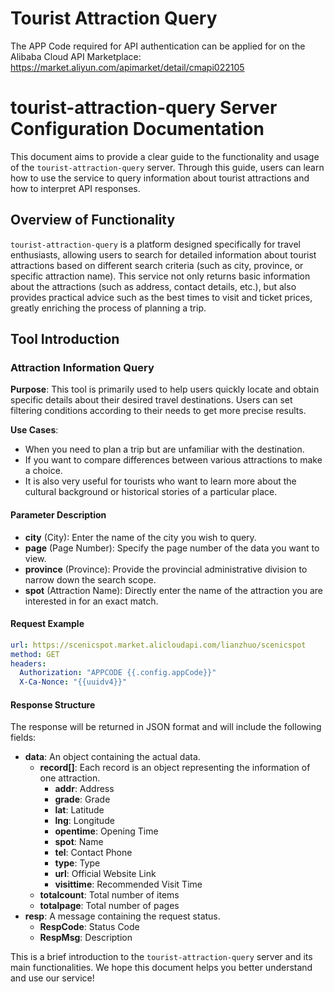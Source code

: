 # Tourist Attraction Query

The APP Code required for API authentication can be applied for on the Alibaba Cloud API Marketplace: https://market.aliyun.com/apimarket/detail/cmapi022105

# tourist-attraction-query Server Configuration Documentation

This document aims to provide a clear guide to the functionality and usage of the `tourist-attraction-query` server. Through this guide, users can learn how to use the service to query information about tourist attractions and how to interpret API responses.

## Overview of Functionality

`tourist-attraction-query` is a platform designed specifically for travel enthusiasts, allowing users to search for detailed information about tourist attractions based on different search criteria (such as city, province, or specific attraction name). This service not only returns basic information about the attractions (such as address, contact details, etc.), but also provides practical advice such as the best times to visit and ticket prices, greatly enriching the process of planning a trip.

## Tool Introduction

### Attraction Information Query

**Purpose**: This tool is primarily used to help users quickly locate and obtain specific details about their desired travel destinations. Users can set filtering conditions according to their needs to get more precise results.

**Use Cases**:
- When you need to plan a trip but are unfamiliar with the destination.
- If you want to compare differences between various attractions to make a choice.
- It is also very useful for tourists who want to learn more about the cultural background or historical stories of a particular place.

#### Parameter Description
- **city** (City): Enter the name of the city you wish to query.
- **page** (Page Number): Specify the page number of the data you want to view.
- **province** (Province): Provide the provincial administrative division to narrow down the search scope.
- **spot** (Attraction Name): Directly enter the name of the attraction you are interested in for an exact match.

#### Request Example
```yaml
url: https://scenicspot.market.alicloudapi.com/lianzhuo/scenicspot
method: GET
headers:
  Authorization: "APPCODE {{.config.appCode}}"
  X-Ca-Nonce: "{{uuidv4}}"
```

#### Response Structure
The response will be returned in JSON format and will include the following fields:

- **data**: An object containing the actual data.
  - **record[]**: Each record is an object representing the information of one attraction.
    - **addr**: Address
    - **grade**: Grade
    - **lat**: Latitude
    - **lng**: Longitude
    - **opentime**: Opening Time
    - **spot**: Name
    - **tel**: Contact Phone
    - **type**: Type
    - **url**: Official Website Link
    - **visittime**: Recommended Visit Time
  - **totalcount**: Total number of items
  - **totalpage**: Total number of pages
- **resp**: A message containing the request status.
  - **RespCode**: Status Code
  - **RespMsg**: Description

This is a brief introduction to the `tourist-attraction-query` server and its main functionalities. We hope this document helps you better understand and use our service!